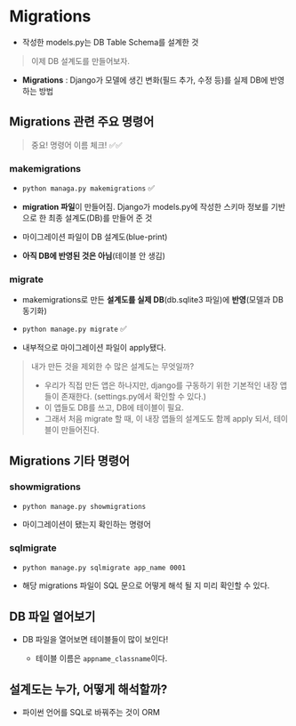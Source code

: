 # Migrations

- 작성한 models.py는 DB Table Schema를 설계한 것

> 이제 DB 설계도를 만들어보자.

- **Migrations** : Django가 모델에 생긴 변화(필드 추가, 수정 등)를 실제 DB에 반영하는 방법

## Migrations 관련 주요 명령어

> 중요! 명령어 이름 체크! ✅✅

### makemigrations

- `python managa.py makemigrations` ✅

- **migration 파일**이 만들어짐. Django가 models.py에 작성한 스키마 정보를 기반으로 한 최종 설계도(DB)를 만들어 준 것

- 마이그레이션 파일이 DB 설계도(blue-print)

- **아직 DB에 반영된 것은 아님**(테이블 안 생김)

### migrate

- makemigrations로 만든 **설계도를 실제 DB**(db.sqlite3 파일)에 **반영**(모델과 DB 동기화)

- `python manage.py migrate` ✅

- 내부적으로 마이그레이션 파일이 apply됐다.

> 내가 만든 것을 제외한 수 많은 설계도는 무엇일까?
> - 우리가 직접 만든 앱은 하나지만, django를 구동하기 위한 기본적인 내장 앱들이 존재한다. (settings.py에서 확인할 수 있다.)
> - 이 앱들도 DB를 쓰고, DB에 테이블이 필요.
> - 그래서 처음 migrate 할 때, 이 내장 앱들의 설계도도 함께 apply 되서, 테이블이 만들어진다.

## Migrations 기타 명령어

### showmigrations

-  `python manage.py showmigrations` 

- 마이그레이션이 됐는지 확인하는 명령어

### sqlmigrate

- `python manage.py sqlmigrate app_name 0001`

- 해당 migrations 파일이 SQL 문으로 어떻게 해석 될 지 미리 확인할 수 있다.

## DB 파일 열어보기

- DB 파일을 열어보면 테이블들이 많이 보인다!

    - 테이블 이름은 `appname_classname`이다.

## 설계도는 누가, 어떻게 해석할까?

- 파이썬 언어를 SQL로 바꿔주는 것이 ORM